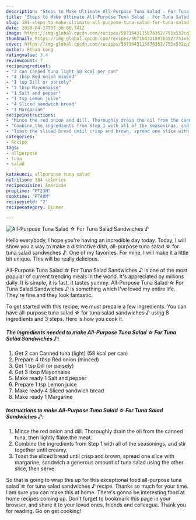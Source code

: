 ```yaml
---
description: "Steps to Make Ultimate All-Purpose Tuna Salad ☆ For Tuna Salad Sandwiches ♪"
title: "Steps to Make Ultimate All-Purpose Tuna Salad ☆ For Tuna Salad Sandwiches ♪"
slug: 181-steps-to-make-ultimate-all-purpose-tuna-salad-for-tuna-salad-sandwiches
date: 2020-04-27T07:30:00.741Z
image: https://img-global.cpcdn.com/recipes/5071043115876352/751x532cq70/all-purpose-tuna-salad-☆-for-tuna-salad-sandwiches-♪-recipe-main-photo.jpg
thumbnail: https://img-global.cpcdn.com/recipes/5071043115876352/751x532cq70/all-purpose-tuna-salad-☆-for-tuna-salad-sandwiches-♪-recipe-main-photo.jpg
cover: https://img-global.cpcdn.com/recipes/5071043115876352/751x532cq70/all-purpose-tuna-salad-☆-for-tuna-salad-sandwiches-♪-recipe-main-photo.jpg
author: Ethan Long
ratingvalue: 3.4
reviewcount: 7
recipeingredient:
- "2 can Canned tuna light 58 kcal per can"
- "4 tbsp Red onion minced"
- "1 tsp Dill or parsely"
- "3 tbsp Mayonnaise"
- "1 Salt and pepper"
- "1 tsp Lemon juice"
- "4 Sliced sandwich bread"
- "1 Margarine"
recipeinstructions:
- "Mince the red onion and dill. Thoroughly drain the oil from the canned tuna, then lightly flake the meat."
- "Combine the ingredients from Step 1 with all of the seasonings, and stir together until creamy."
- "Toast the sliced bread until crisp and brown, spread one slice with margarine, sandwich a generous amount of tuna salad using the other slice, then serve."
categories:
- Recipe
tags:
- allpurpose
- tuna
- salad

katakunci: allpurpose tuna salad 
nutrition: 184 calories
recipecuisine: American
preptime: "PT23M"
cooktime: "PT48M"
recipeyield: "2"
recipecategory: Dinner

---
```



![All-Purpose Tuna Salad ☆ For Tuna Salad Sandwiches ♪](https://img-global.cpcdn.com/recipes/5071043115876352/751x532cq70/all-purpose-tuna-salad-☆-for-tuna-salad-sandwiches-♪-recipe-main-photo.jpg)

Hello everybody, I hope you're having an incredible day today. Today, I will show you a way to make a distinctive dish, all-purpose tuna salad ☆ for tuna salad sandwiches ♪. One of my favorites. For mine, I will make it a little bit unique. This will be really delicious.

All-Purpose Tuna Salad ☆ For Tuna Salad Sandwiches ♪ is one of the most popular of current trending meals in the world. It's appreciated by millions daily. It is simple, it is fast, it tastes yummy. All-Purpose Tuna Salad ☆ For Tuna Salad Sandwiches ♪ is something which I've loved my entire life. They're fine and they look fantastic.




To get started with this recipe, we must prepare a few ingredients. You can have all-purpose tuna salad ☆ for tuna salad sandwiches ♪ using 8 ingredients and 3 steps. Here is how you cook it.

<!--inarticleads1-->

##### The ingredients needed to make All-Purpose Tuna Salad ☆ For Tuna Salad Sandwiches ♪:

1. Get 2 can Canned tuna (light) (58 kcal per can)
1. Prepare 4 tbsp Red onion (minced)
1. Get 1 tsp Dill (or parsely)
1. Get 3 tbsp Mayonnaise
1. Make ready 1 Salt and pepper
1. Prepare 1 tsp Lemon juice
1. Make ready 4 Sliced sandwich bread
1. Make ready 1 Margarine




<!--inarticleads2-->

##### Instructions to make All-Purpose Tuna Salad ☆ For Tuna Salad Sandwiches ♪:

1. Mince the red onion and dill. Thoroughly drain the oil from the canned tuna, then lightly flake the meat.
1. Combine the ingredients from Step 1 with all of the seasonings, and stir together until creamy.
1. Toast the sliced bread until crisp and brown, spread one slice with margarine, sandwich a generous amount of tuna salad using the other slice, then serve.




So that is going to wrap this up for this exceptional food all-purpose tuna salad ☆ for tuna salad sandwiches ♪ recipe. Thanks so much for your time. I am sure you can make this at home. There's gonna be interesting food at home recipes coming up. Don't forget to bookmark this page in your browser, and share it to your loved ones, friends and colleague. Thank you for reading. Go on get cooking!
